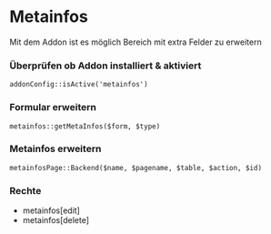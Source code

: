 Metainfos
=======

Mit dem Addon ist es möglich Bereich mit extra Felder zu erweitern


### Überprüfen ob Addon installiert & aktiviert
`addonConfig::isActive('metainfos')`

### Formular erweitern

`metainfos::getMetaInfos($form, $type)`

### Metainfos erweitern

`metainfosPage::Backend($name, $pagename, $table, $action, $id)`

### Rechte
- metainfos[edit]
- metainfos[delete]